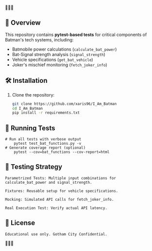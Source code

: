 🦇🦇🦇

## 📖 Overview
This repository contains **pytest-based tests** for critical components of Batman's tech systems, including:
- Batmobile power calculations (`calculate_bat_power`)
- Bat-Signal strength analysis (`signal_strength`)
- Vehicle specifications (`get_bat_vehicle`)
- Joker's mischief monitoring (`fetch_joker_info`)

## 🛠️ Installation
1. Clone the repository:
    ```bash
    git clone https://github.com/xaris96/I_Am_Batman
    cd I_Am_Batman
    pip install -r requirements.txt
## 🧪 Running Tests
    # Run all tests with verbose output
        pytest test_bat_functions.py -v
    # Generate coverage report (optional)
        pytest --cov=bat_functions --cov-report=html

## 🐛 Testing Strategy
    Parametrized Tests: Multiple input combinations for calculate_bat_power and signal_strength.

    Fixtures: Reusable setup for vehicle specifications.

    Mocking: Simulated API calls for fetch_joker_info.

    Real Execution Test: Verify actual API latency.

## 📜 License
    Educational use only. Gotham City Confidential.

🦇🦇🦇
